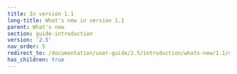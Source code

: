 ```yaml
---
title: In version 1.1
long-title: What's new in version 1.1
parent: What's new
section: guide-introduction
version: '2.5'
nav_order: 5
redirect_to: /documentation/user-guide/2.5/introduction/whats-new/1.1/overview
has_children: true
---
```

